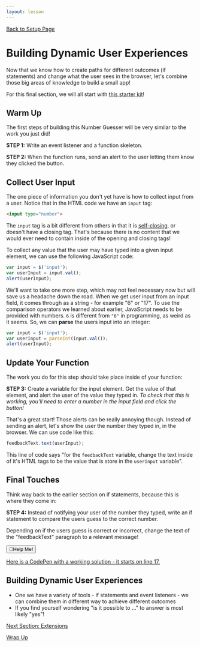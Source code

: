 ```yaml
---
layout: lesson
---
```


<a href="../">Back to Setup Page</a>

# Building Dynamic User Experiences

Now that we know how to create paths for different outcomes (if statements) and change what the user sees in the browser, let's combine those big areas of knowledge to build a small app!

For this final section, we will all start with [this starter kit](https://codepen.io/turing-trycoding/pen/yLgJPBb)!

<div class="try-it-new">
  <h2>Warm Up</h2>
  <p>The first steps of building this Number Guesser will be very similar to the work you just did!</p>
  <p><strong>STEP 1:</strong> Write an event listener and a function skeleton.</p>
  <p><strong>STEP 2:</strong> When the function runs, send an alert to the user letting them know they clicked the button.</p>
</div>

## Collect User Input

The one piece of information you don't yet have is how to collect input from a user. Notice that in the HTML code we have an `input` tag:

```html
<input type="number">
```

The `input` tag is a bit different from others in that it is [self-closing](https://www.tutorialmines.net/self-closing-tags-html/), or doesn't have a closing tag. That's because there is no content that we would ever need to contain inside of the opening and closing tags!

To collect any value that the user may have typed into a given input element, we can use the following JavaScript code:

```js
var input = $('input');
var userInput = input.val();
alert(userInput);
```

We'll want to take one more step, which may not feel necessary now but will save us a headache down the road. When we get user input from an input field, it comes through as a string - for example "6" or "17". To use the comparison operators we learned about earlier, JavaScript needs to be provided with numbers. `6` is different from `"6"` in programming, as weird as it seems. So, we can **parse** the users input into an integer:

```js
var input = $('input');
var userInput = parseInt(input.val());
alert(userInput);
```

<div class="try-it-new">
  <h2>Update Your Function</h2>
  <p>The work you do for this step should take place inside of your function:</p>
  <p><strong>STEP 3:</strong> Create a variable for the input element. Get the value of that element, and alert the user of the value they typed in. <em>To check that this is working, you'll need to enter a number in the input field and click the button!</em></p>
</div>

That's a great start! Those alerts can be really annoying though. Instead of sending an alert, let's show the user the number they typed in, in the browser. We can use code like this:

```js
feedbackText.text(userInput);
```

This line of code says "for the `feedbackText` variable, change the text inside of it's HTML tags to be the value that is store in the `userInput` variable".

<div class="try-it-new">
  <h2>Final Touches</h2>
  <p>Think way back to the earlier section on if statements, because this is where they come in:</p>
  <p><strong>STEP 4:</strong> Instead of notifying your user of the number they typed, write an if statement to compare the users guess to the correct number.</p>
  <p>Depending on if the users guess is correct or incorrect, change the text of the "feedbackText" paragraph to a relevant message!</p>
  <div class="help-container">
  <button class="help-click"><span role="img" aria-label="raised hand">🤚</span>Help Me!</button>
    <div class="help-toggle">
      <p><a href="https://codepen.io/turing-trycoding/pen/abBpgNg?editors=1010" target="blank">Here is a CodePen with a working solution - it starts on line 17.</a></p>
    </div>
  </div>
</div>

## Building Dynamic User Experiences

- One we have a variety of tools - if statements and event listeners - we can combine them in different way to achieve different outcomes
- If you find yourself wondering "is it possible to ..." to answer is most likely "yes"!

<a href="../extensions">Next Section: Extensions</a>

<a href="../wrap-up">Wrap Up</a>
